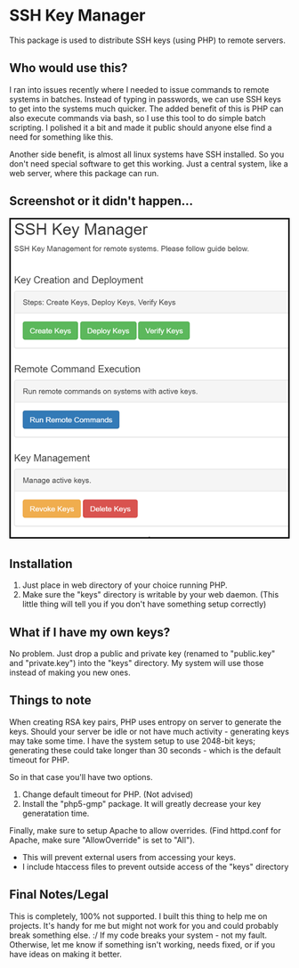 SSH Key Manager
===============

This package is used to distribute SSH keys (using PHP) to remote servers.


Who would use this?
-------------------
I ran into issues recently where I needed to issue commands to remote systems in batches. Instead of typing in passwords, we can use SSH keys to get into the systems much quicker. 
The added benefit of this is PHP can also execute commands via bash, so I use this tool to do simple batch scripting. I polished it a bit and made it public should anyone else find a need for something like this.

Another side benefit, is almost all linux systems have SSH installed. So you don't need special software to get this working. Just a central system, like a web server, where this package can run. 


Screenshot or it didn't happen...
---------------------------------
![Alt text](screenshot.png "Screenshot of landing page...")


Installation
------------
1) Just place in web directory of your choice running PHP.    
2) Make sure the "keys" directory is writable by your web daemon. (This little thing will tell you if you don't have something setup correctly)


What if I have my own keys?
---------------------------
No problem. Just drop a public and private key (renamed to "public.key" and "private.key") into the "keys" directory. 
My system will use those instead of making you new ones.

 
Things to note
--------------
When creating RSA key pairs, PHP uses entropy on server to generate the keys. Should your server be idle or not have much activity - generating keys may take some time.
I have the system setup to use 2048-bit keys; generating these could take longer than 30 seconds - which is the default timeout for PHP.

So in that case you'll have two options.    
1. Change default timeout for PHP. (Not advised)    
2. Install the "php5-gmp" package. It will greatly decrease your key generatation time.       

Finally, make sure to setup Apache to allow overrides. (Find httpd.conf for Apache, make sure "AllowOverride" is set to "All").     
  * This will prevent external users from accessing your keys. 
  * I include htaccess files to prevent outside access of the "keys" directory


Final Notes/Legal
-----------------
This is completely, 100% not supported. I built this thing to help me on projects. It's handy for me but might not work for you and could probably break something else. :/
If my code breaks your system - not my fault.
Otherwise, let me know if something isn't working, needs fixed, or if you have ideas on making it better.
